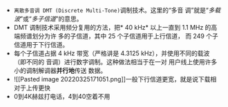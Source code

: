 - `离散多音调 DMT (Discrete Multi-Tone)`调制技术。这里的“多音 调”就是“*多载波*”或“*多子信道*”的意思。
- DMT 调制技术采用频分复用的方法，把* 40 kHz* 以上一直到 1.1 MHz 的高端频谱划分为许 多的子信道，其中 25 个子信道用于上行信道， 而 249 个子信道用于下行信道。 
- 每个子信道占据 4 kHz 带宽（严格讲是 4.3125 kHz），并使用不同的载波（即不同的 音调）进行数字调制。这种做法相当于在一对 用户线上使用许多小的调制解调器**并行地**传送 数据。
- ![[Pasted image 20220325171051.png]]一般下行信道更宽，就是说下载相对于上传更快
- 0到4K赫兹打电话，4到40空着不用